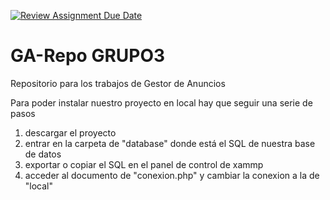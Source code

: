 [![Review Assignment Due Date](https://classroom.github.com/assets/deadline-readme-button-24ddc0f5d75046c5622901739e7c5dd533143b0c8e959d652212380cedb1ea36.svg)](https://classroom.github.com/a/McIZv-m8)
# GA-Repo GRUPO3
Repositorio para los trabajos de Gestor de Anuncios

Para poder instalar nuestro proyecto en local hay que seguir una serie de pasos 

1. descargar el proyecto
2. entrar en la carpeta de "database" donde está el SQL de nuestra base de datos
3. exportar o copiar el SQL en el panel de control de xammp
4. acceder al documento de "conexion.php" y cambiar la conexion a la de "local"

